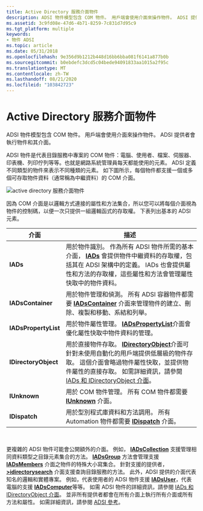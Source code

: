 ```yaml
---
title: Active Directory 服務介面物件
description: ADSI 物件模型包含 COM 物件。 用戶端會使用介面來操作物件。 ADSI 提供者會執行物件和其介面。
ms.assetid: 3c9fd08e-47d6-4b71-8259-7c831d7d95c9
ms.tgt_platform: multiple
keywords:
- 物件 ADSI
ms.topic: article
ms.date: 05/31/2018
ms.openlocfilehash: 9e356d9b1212b448d16bb6bba081f6141a877b0b
ms.sourcegitcommit: b0ebdefc3dcd5c04bede94091833aa1015a2f95c
ms.translationtype: MT
ms.contentlocale: zh-TW
ms.lasthandoff: 08/21/2020
ms.locfileid: "103842723"
---
```

# <a name="active-directory-service-interfaces-objects"></a>Active Directory 服務介面物件

ADSI 物件模型包含 COM 物件。 用戶端會使用介面來操作物件。 ADSI 提供者會執行物件和其介面。

ADSI 物件是代表目錄服務中專案的 COM 物件：電腦、使用者、檔案、伺服器、印表機、列印佇列等等。也就是網路系統管理員每天都能使用的元素。 ADSI 定義不同類型的物件來表示不同種類的元素。 如下圖所示，每個物件都支援一個或多個可存取物件資料（通常稱為中繼資料）的 COM 介面。

![active directory 服務介面物件](images/ds2objex.png)

因為 COM 介面是以邏輯方式連接的屬性和方法集合，所以您可以將每個介面視為物件的控制碼，以便一次只提供一組邏輯函式的存取權。 下表列出基本的 ADSI 元素。



| 介面            | 描述                                                                                                                                                                                                                                                                                                                                                                               |
|----------------------|-------------------------------------------------------------------------------------------------------------------------------------------------------------------------------------------------------------------------------------------------------------------------------------------------------------------------------------------------------------------------------------------|
| **IADs**             | 用於物件識別。 作為所有 ADSI 物件所需的基本介面， [**IADs**](/windows/desktop/api/Iads/nn-iads-iads) 會提供物件中繼資料的存取權，包括其在 ADSI 架構中的定義。 IADs 也會提供屬性和方法的存取權，這些屬性和方法會管理屬性快取中的物件資料。                                                                                   |
| **IADsContainer**    | 用於物件管理和偵測。 所有 ADSI 容器物件都需要 [**IADsContainer**](/windows/desktop/api/Iads/nn-iads-iadscontainer) 介面來管理物件的建立、刪除、複製和移動、系結和列舉。                                                                                                                                                                      |
| **IADsPropertyList** | 用於物件屬性管理。 [**IADsPropertyList**](/windows/desktop/api/Iads/nn-iads-iadspropertylist)介面會優化屬性快取中物件資料的管理。                                                                                                                                                                                                                                |
| **IDirectoryObject** | 用於直接物件存取。 [**IDirectoryObject**](/windows/desktop/api/Iads/nn-iads-idirectoryobject)介面可針對未使用自動化的用戶端提供低層級的物件存取。 這個介面會略過物件屬性快取，並提供物件屬性的直接存取。 如需詳細資訊，請參閱 [IADs 和 IDirectoryObject 介面](the-iads-and-idirectoryobject-interfaces.md)。 |
| **IUnknown**         | 用於 COM 物件管理。 所有 COM 物件都需要 [**IUnknown**](/windows/win32/api/unknwn/nn-unknwn-iunknown) 介面。                                                                                                                                                                                                                                                                              |
| **IDispatch**        | 用於型別程式庫資料和方法調用。 所有 Automation 物件都需要 [**IDispatch**](/windows/win32/api/oaidl/nn-oaidl-idispatch) 介面。                                                                                                                                                                                                                             |



 

更複雜的 ADSI 物件可能會公開額外的介面。 例如， [**IADsCollection**](/windows/desktop/api/Iads/nn-iads-iadscollection) 支援管理相同資料類型之目錄元素集合的方法。 [**IADsGroup**](/windows/desktop/api/Iads/nn-iads-iadsgroup) 方法會管理支援 [**IADsMembers**](/windows/desktop/api/Iads/nn-iads-iadsmembers) 介面之物件的特殊大小寫集合。 針對支援的提供者， [**>idirectorysearch**](/windows/desktop/api/Iads/nn-iads-idirectorysearch) 介面支援查詢目錄服務的方法。 此外，ADSI 提供的介面代表知名的邏輯和實體專案。 例如，代表使用者的 ADSI 物件支援 [**IADsUser**](/windows/desktop/api/Iads/nn-iads-iadsuser)，代表電腦的支援 [**IADsComputer**](/windows/desktop/api/Iads/nn-iads-iadscomputer)等等。 如需 ADSI 物件的詳細資訊，請參閱 [IADs 和 IDirectoryObject 介面](the-iads-and-idirectoryobject-interfaces.md)。 並非所有提供者都會在所有介面上執行所有介面或所有方法和屬性。 如需詳細資訊，請參閱 [ADSI 參考](adsi-reference.md)。

 

 